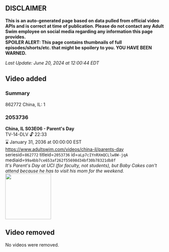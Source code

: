 ## DISCLAIMER
**This is an auto-generated page based on data pulled from official video APIs and is correct at time of publication. Please do not contact any Adult Swim employee on social media regarding any information this page provides.**  
**SPOILER ALERT: This page contains thumbnails of full episodes/shorts/etc. that might be spoilery to you. YOU HAVE BEEN WARNED.**  

_Last Update: June 20, 2024 at 12:00:44 EDT_
## Video added
### Summary
862772 China, IL: 1  
### 2053736
**China, IL S03E06 - Parent's Day**  
TV-14-DLV 🔓 22:33  
⌛ January 31, 2036 at 00:00:00 EST  
https://www.adultswim.com/videos/china-il/parents-day  
seriesid=`862772` titleid=`2053736` id=`aLp7cIYnRXmQCLlw8W-jqA` mediaid=`99a4bb7ce653af262f55698d34bf30b78321db8f`  
_It's Parent's Day at UCI (for faculty, not students), but Baby Cakes can't attend because he has to visit his mom for the weekend._  
<a href="https://media.cdn.adultswim.com/uploads/20200302/thumbnails/2_203217165-chinail_305_dup-20150501.jpg"><img src="https://media.cdn.adultswim.com/uploads/20200302/thumbnails/2_203217165-chinail_305_dup-20150501.jpg" height="144px" /></a>
## Video removed
No videos were removed.  
